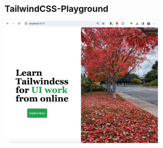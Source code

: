 # TailwindCSS-Playground

![Sample Image](https://github.com/santanusetu/TailwindCSS-Playground/raw/main/sample.png)
